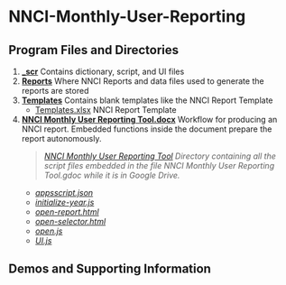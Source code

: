 # NNCI-Monthly-User-Reporting

## Program Files and Directories

1.  [**\_scr**](./_scr) Contains dictionary, script, and UI files
2.  [**Reports**](./Reports) Where NNCI Reports and data files used to generate the reports are stored
3.  [**Templates**](./Templates) Contains blank templates like the NNCI Report Template
    - [Templates.xlsx](./Templates/Template.xlsx) NNCI Report Template
4.  [**NNCI Monthly User Reporting Tool.docx**](./NNCI%20Monthly%20User%20Reporting%20Tool.docx) Workflow for producing an NNCI report. Embedded functions inside the document prepare the report autonomously.
    > [_NNCI Monthly User Reporting Tool_](NNCI%20Monthly%20User%20Reporting%20Tool) _Directory containing all the script files embedded in the file NNCI Monthly User Reporting Tool.gdoc while it is in Google Drive._
    - [_appsscript.json_](./NNCI%20Monthly%20User%20Reporting%20Tool/appsscript.json)
    - [_initialize-year.js_](./NNCI%20Monthly%20User%20Reporting%20Tool/initialize-year.js)
    - [_open-report.html_](./NNCI%20Monthly%20User%20Reporting%20Tool/open-report.html)
    - [_open-selector.html_](./NNCI%20Monthly%20User%20Reporting%20Tool/open-selector.html)
    - [_open.js_](./NNCI%20Monthly%20User%20Reporting%20Tool/open.js)
    - [_UI.js_](./NNCI%20Monthly%20User%20Reporting%20Tool/UI.js)

## Demos and Supporting Information
